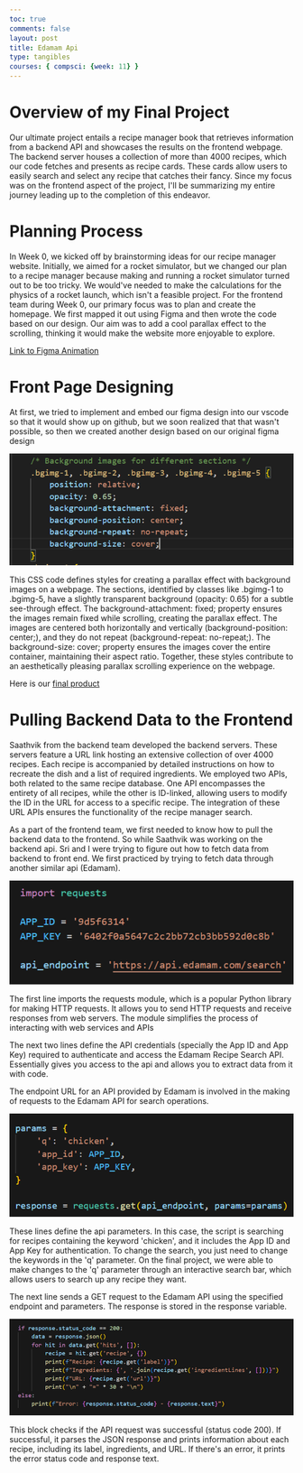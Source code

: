 ```yaml
---
toc: true
comments: false
layout: post
title: Edamam Api
type: tangibles
courses: { compsci: {week: 11} }    
---
```


# Overview of my Final Project
Our ultimate project entails a recipe manager book that retrieves information from a backend API and showcases the results on the frontend webpage. The backend server houses a collection of more than 4000 recipes, which our code fetches and presents as recipe cards. These cards allow users to easily search and select any recipe that catches their fancy. Since my focus was on the frontend aspect of the project, I'll be summarizing my entire journey leading up to the completion of this endeavor.

# Planning Process
In Week 0, we kicked off by brainstorming ideas for our recipe manager website. Initially, we aimed for a rocket simulator, but we changed our plan to a recipe manager because making and running a rocket simulator turned out to be too tricky. We would've needed to make the calculations for the physics of a rocket launch, which isn't a feasible project. For the frontend team during Week 0, our primary focus was to plan and create the homepage. We first mapped it out using Figma and then wrote the code based on our design. Our aim was to add a cool parallax effect to the scrolling, thinking it would make the website more enjoyable to explore.

[Link to Figma Animation](https://www.figma.com/proto/3nvtE8kJLdDL6zx4ho8bp8/Recipe-Book-Manager?node-id=23-30&starting-point-node-id=23%3A30)

# Front Page Designing
At first, we tried to implement and embed our figma design into our vscode so that it would show up on github, but we soon realized that that wasn't possible, so then we created another design based on our original figma design

![parallaxbackgroundimages](images/parallaxbackgroundimages.png)

This CSS code defines styles for creating a parallax effect with background images on a webpage. The sections, identified by classes like .bgimg-1 to .bgimg-5, have a slightly transparent background (opacity: 0.65) for a subtle see-through effect. The background-attachment: fixed; property ensures the images remain fixed while scrolling, creating the parallax effect. The images are centered both horizontally and vertically (background-position: center;), and they do not repeat (background-repeat: no-repeat;). The background-size: cover; property ensures the images cover the entire container, maintaining their aspect ratio. Together, these styles contribute to an aesthetically pleasing parallax scrolling experience on the webpage.

Here is our [final product](https://deeskili.github.io/RocketSimFrontend/)

# Pulling Backend Data to the Frontend

Saathvik from the backend team developed the backend servers. These servers feature a URL link hosting an extensive collection of over 4000 recipes. Each recipe is accompanied by detailed instructions on how to recreate the dish and a list of required ingredients. We employed two APIs, both related to the same recipe database. One API encompasses the entirety of all recipes, while the other is ID-linked, allowing users to modify the ID in the URL for access to a specific recipe. The integration of these URL APIs ensures the functionality of the recipe manager search.

As a part of the frontend team, we first needed to know how to pull the backend data to the frontend. So while Saathvik was working on the backend api. Sri and I were trying to figure out how to fetch data from backend to front end. We first practiced by trying to fetch data through another similar api (Edamam). 

![codepart1](images/part1.png)

The first line imports the requests module, which is a popular Python library for making HTTP requests. It allows you to send HTTP requests and receive responses from web servers. The module simplifies the process of interacting with web services and APIs

The next two lines define the API credentials (specially the App ID and App Key) required to authenticate and access the Edamam Recipe Search API. Essentially gives you access to the api and allows you to extract data from it with code.

The endpoint URL for an API provided by Edamam is involved in the making of requests to the Edamam API for search operations.

![codepart2](images/part2.png)

These lines define the api parameters. In this case, the script is searching for recipes containing the keyword 'chicken', and it includes the App ID and App Key for authentication. To change the search, you just need to change the keywords in the 'q' parameter. On the final project, we were able to make changes to the 'q' parameter through an interactive search bar, which allows users to search up any recipe they want.

The next line sends a GET request to the Edamam API using the specified endpoint and parameters. The response is stored in the response variable.

![codepart3](images/part3.png)

This block checks if the API request was successful (status code 200). If successful, it parses the JSON response and prints information about each recipe, including its label, ingredients, and URL. If there's an error, it prints the error status code and response text.






















